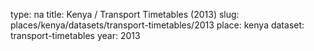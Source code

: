 type: na
title: Kenya / Transport Timetables (2013)
slug: places/kenya/datasets/transport-timetables/2013
place: kenya
dataset: transport-timetables
year: 2013
